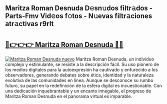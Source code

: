 ## Maritza Roman Desnuda D𝚎sn𝚞dos filtr𝚊dos - Parts-Fmv Vid𝚎os f𝚘tos - N𝚞evas filtr𝚊ciones atr𝚊ctivas r9rlt

# <h2><a href="http://mbcklu8.tromn.icu/?c=Maritza+Roman+Desnuda">🔗👉👉👉 Maritza Roman Desnuda 🔗🔗</a></h2>

[![Maritza Roman Desnuda nuevo](https://i.imgur.com/pEAQMta.gif)](http://mbcklu8.tromn.icu/?c=Maritza+Roman+Desnuda)
Maritza Roman Desnuda, un individuo complejo y estimulante, se resiste a la descripción fácil. Su uso pionero de los medios digitales para la autoexpresión ha cautivado y enfurecido a los observadores, generando debates sobre ética, identidad y la naturaleza evolutiva de las comunidades en línea. Aunque se desconoce su rumbo futuro, su papel en la redefinición de la esfera digital es incuestionable. Con una dedicación inquebrantable y un encanto innegable, el progreso de Maritza Roman Desnuda en el panorama virtual es imparable.

